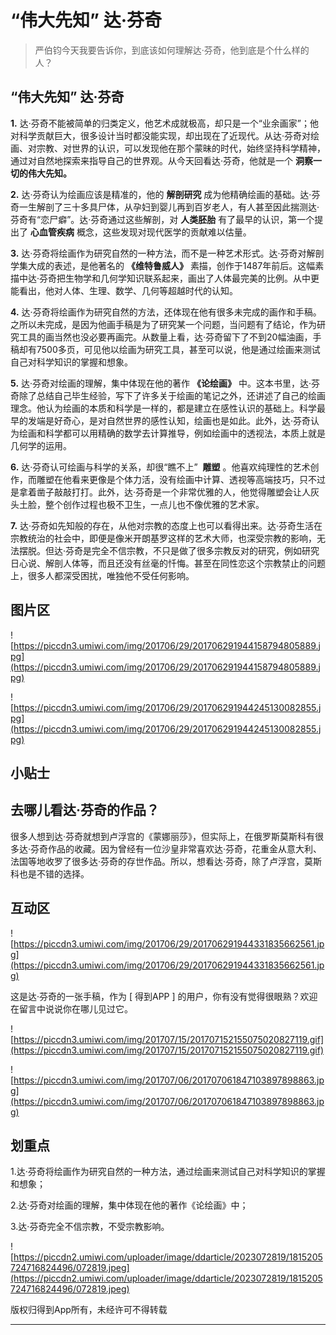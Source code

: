 # “伟大先知” 达·芬奇

> 严伯钧今天我要告诉你，到底该如何理解达·芬奇，他到底是个什么样的人？

## “伟大先知” 达·芬奇

 **1.** 达·芬奇不能被简单的归类定义，他艺术成就极高，却只是一个“业余画家”；他对科学贡献巨大，很多设计当时都没能实现，却出现在了近现代。从达·芬奇对绘画、对宗教、对世界的认识，可以发现他在那个蒙昧的时代，始终坚持科学精神，通过对自然地探索来指导自己的世界观。从今天回看达·芬奇，他就是一个 **洞察一切的伟大先知。**

 **2.** 达·芬奇认为绘画应该是精准的，他的 **解剖研究** 成为他精确绘画的基础。达·芬奇一生解剖了三十多具尸体，从孕妇到婴儿再到百岁老人，有人甚至因此揣测达·芬奇有“恋尸癖”。达·芬奇通过这些解剖，对 **人类胚胎** 有了最早的认识，第一个提出了 **心血管疾病** 概念，这些发现对现代医学的贡献难以估量。

 **3.** 达·芬奇将绘画作为研究自然的一种方法，而不是一种艺术形式。达·芬奇对解剖学集大成的表述，是他著名的 **《维特鲁威人》** 素描，创作于1487年前后。这幅素描中达·芬奇把生物学和几何学知识联系起来，画出了人体最完美的比例。从中更能看出，他对人体、生理、数学、几何等超越时代的认知。

 **4.** 达·芬奇将绘画作为研究自然的方法，还体现在他有很多未完成的画作和手稿。之所以未完成，是因为他画手稿是为了研究某一个问题，当问题有了结论，作为研究工具的画当然也没必要再画完。从数量上看，达·芬奇留下了不到20幅油画，手稿却有7500多页，可见他以绘画为研究工具，甚至可以说，他是通过绘画来测试自己对科学知识的掌握和想象。

 **5.** 达·芬奇对绘画的理解，集中体现在他的著作 **《论绘画》** 中。这本书里，达·芬奇除了总结自己毕生经验，写下了许多关于绘画的笔记之外，还讲述了自己的绘画理念。他认为绘画的本质和科学是一样的，都是建立在感性认识的基础上。科学最早的发端是好奇心，是对自然世界的感性认知，绘画也是如此。此外，达·芬奇认为绘画和科学都可以用精确的数学去计算推导，例如绘画中的透视法，本质上就是几何学的运用。

 **6.** 达·芬奇认可绘画与科学的关系，却很“瞧不上”  **雕塑** 。他喜欢纯理性的艺术创作，而雕塑在他看来更像是个体力活，没有绘画中计算、透视等高端技巧，只不过是拿着凿子敲敲打打。此外，达·芬奇是一个非常优雅的人，他觉得雕塑会让人灰头土脸，整个创作过程也极不卫生，一点儿也不像优雅的艺术家。

 **7.** 达·芬奇如先知般的存在，从他对宗教的态度上也可以看得出来。达·芬奇生活在宗教统治的社会中，即便是像米开朗基罗这样的艺术大师，也深受宗教的影响，无法摆脱。但达·芬奇是完全不信宗教，不只是做了很多宗教反对的研究，例如研究日心说、解剖人体等，而且还没有丝毫的忏悔。甚至在同性恋这个宗教禁止的问题上，很多人都深受困扰，唯独他不受任何影响。

## 图片区

![https://piccdn3.umiwi.com/img/201706/29/201706291944158794805889.jpg](https://piccdn3.umiwi.com/img/201706/29/201706291944158794805889.jpg)

![https://piccdn3.umiwi.com/img/201706/29/201706291944245130082855.jpg](https://piccdn3.umiwi.com/img/201706/29/201706291944245130082855.jpg)

## 小贴士

## 去哪儿看达·芬奇的作品？

很多人想到达·芬奇就想到卢浮宫的《蒙娜丽莎》，但实际上，在俄罗斯莫斯科有很多达·芬奇作品的收藏。因为曾经有一位沙皇非常喜欢达·芬奇，花重金从意大利、法国等地收罗了很多达·芬奇的存世作品。所以，想看达·芬奇，除了卢浮宫，莫斯科也是不错的选择。

## 互动区

![https://piccdn3.umiwi.com/img/201706/29/201706291944331835662561.jpg](https://piccdn3.umiwi.com/img/201706/29/201706291944331835662561.jpg)

这是达·芬奇的一张手稿，作为 [ 得到APP ] 的用户，你有没有觉得很眼熟？欢迎在留言中说说你在哪儿见过它。

![https://piccdn3.umiwi.com/img/201707/15/201707152155075020827119.gif](https://piccdn3.umiwi.com/img/201707/15/201707152155075020827119.gif)

![https://piccdn3.umiwi.com/img/201707/06/201707061847103897898863.jpg](https://piccdn3.umiwi.com/img/201707/06/201707061847103897898863.jpg)

## 划重点

1.达·芬奇将绘画作为研究自然的一种方法，通过绘画来测试自己对科学知识的掌握和想象；

2.达·芬奇对绘画的理解，集中体现在他的著作《论绘画》中；

3.达·芬奇完全不信宗教，不受宗教影响。

![https://piccdn2.umiwi.com/uploader/image/ddarticle/2023072819/1815205724716824496/072819.jpeg](https://piccdn2.umiwi.com/uploader/image/ddarticle/2023072819/1815205724716824496/072819.jpeg)

版权归得到App所有，未经许可不得转载

---
